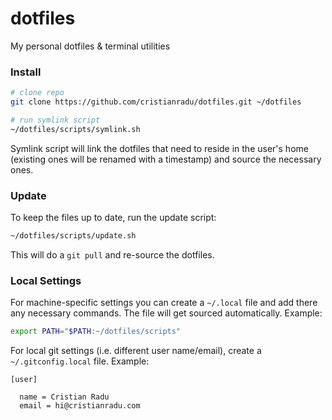 # dotfiles

My personal dotfiles &amp; terminal utilities

### Install

```bash
# clone repo
git clone https://github.com/cristianradu/dotfiles.git ~/dotfiles

# run symlink script
~/dotfiles/scripts/symlink.sh
```

Symlink script will link the dotfiles that need to reside in the user's home (existing ones will be renamed with a timestamp) and source the necessary ones.

### Update

To keep the files up to date, run the update script:

```bash
~/dotfiles/scripts/update.sh
```

This will do a `git pull` and re-source the dotfiles.

### Local Settings

For machine-specific settings you can create a `~/.local` file and add there any necessary commands. The file will get sourced automatically. Example:

```bash
export PATH="$PATH:~/dotfiles/scripts"
```
For local git settings (i.e. different user name/email), create a `~/.gitconfig.local` file. Example:

```
[user]

  name = Cristian Radu
  email = hi@cristianradu.com
```
